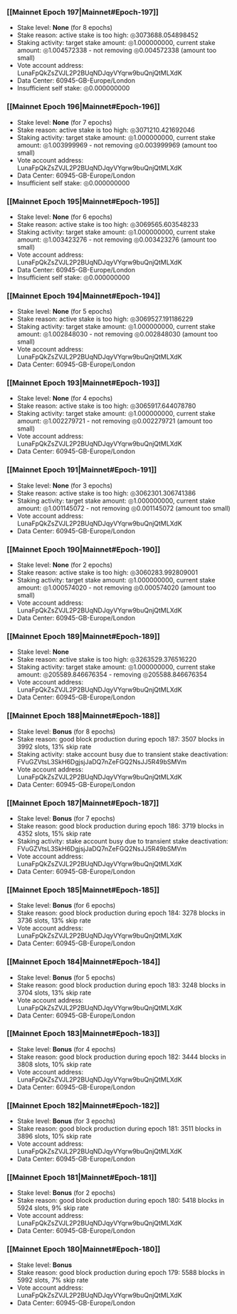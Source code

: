 ### [[Mainnet Epoch 197|Mainnet#Epoch-197]]
* Stake level: **None** (for 8 epochs)
* Stake reason: active stake is too high: ◎3073688.054898452
* Staking activity: target stake amount: ◎1.000000000, current stake amount: ◎1.004572338 - not removing ◎0.004572338 (amount too small)
* Vote account address: LunaFpQkZsZVJL2P2BUqNDJqyVYqrw9buQnjQtMLXdK
* Data Center: 60945-GB-Europe/London
* Insufficient self stake: ◎0.000000000
### [[Mainnet Epoch 196|Mainnet#Epoch-196]]
* Stake level: **None** (for 7 epochs)
* Stake reason: active stake is too high: ◎3071210.421692046
* Staking activity: target stake amount: ◎1.000000000, current stake amount: ◎1.003999969 - not removing ◎0.003999969 (amount too small)
* Vote account address: LunaFpQkZsZVJL2P2BUqNDJqyVYqrw9buQnjQtMLXdK
* Data Center: 60945-GB-Europe/London
* Insufficient self stake: ◎0.000000000
### [[Mainnet Epoch 195|Mainnet#Epoch-195]]
* Stake level: **None** (for 6 epochs)
* Stake reason: active stake is too high: ◎3069565.603548233
* Staking activity: target stake amount: ◎1.000000000, current stake amount: ◎1.003423276 - not removing ◎0.003423276 (amount too small)
* Vote account address: LunaFpQkZsZVJL2P2BUqNDJqyVYqrw9buQnjQtMLXdK
* Data Center: 60945-GB-Europe/London
* Insufficient self stake: ◎0.000000000
### [[Mainnet Epoch 194|Mainnet#Epoch-194]]
* Stake level: **None** (for 5 epochs)
* Stake reason: active stake is too high: ◎3069527.191186229
* Staking activity: target stake amount: ◎1.000000000, current stake amount: ◎1.002848030 - not removing ◎0.002848030 (amount too small)
* Vote account address: LunaFpQkZsZVJL2P2BUqNDJqyVYqrw9buQnjQtMLXdK
* Data Center: 60945-GB-Europe/London
### [[Mainnet Epoch 193|Mainnet#Epoch-193]]
* Stake level: **None** (for 4 epochs)
* Stake reason: active stake is too high: ◎3065917.644078780
* Staking activity: target stake amount: ◎1.000000000, current stake amount: ◎1.002279721 - not removing ◎0.002279721 (amount too small)
* Vote account address: LunaFpQkZsZVJL2P2BUqNDJqyVYqrw9buQnjQtMLXdK
* Data Center: 60945-GB-Europe/London
### [[Mainnet Epoch 191|Mainnet#Epoch-191]]
* Stake level: **None** (for 3 epochs)
* Stake reason: active stake is too high: ◎3062301.306741386
* Staking activity: target stake amount: ◎1.000000000, current stake amount: ◎1.001145072 - not removing ◎0.001145072 (amount too small)
* Vote account address: LunaFpQkZsZVJL2P2BUqNDJqyVYqrw9buQnjQtMLXdK
* Data Center: 60945-GB-Europe/London
### [[Mainnet Epoch 190|Mainnet#Epoch-190]]
* Stake level: **None** (for 2 epochs)
* Stake reason: active stake is too high: ◎3060283.992809001
* Staking activity: target stake amount: ◎1.000000000, current stake amount: ◎1.000574020 - not removing ◎0.000574020 (amount too small)
* Vote account address: LunaFpQkZsZVJL2P2BUqNDJqyVYqrw9buQnjQtMLXdK
* Data Center: 60945-GB-Europe/London
### [[Mainnet Epoch 189|Mainnet#Epoch-189]]
* Stake level: **None**
* Stake reason: active stake is too high: ◎3263529.376516220
* Staking activity: target stake amount: ◎1.000000000, current stake amount: ◎205589.846676354 - removing ◎205588.846676354
* Vote account address: LunaFpQkZsZVJL2P2BUqNDJqyVYqrw9buQnjQtMLXdK
* Data Center: 60945-GB-Europe/London
### [[Mainnet Epoch 188|Mainnet#Epoch-188]]
* Stake level: **Bonus** (for 8 epochs)
* Stake reason: good block production during epoch 187: 3507 blocks in 3992 slots, 13% skip rate
* Staking activity: stake account busy due to transient stake deactivation: FVuGZVtsL3SkH6DgjsjJaDQ7nZeFGQ2NsJJ5R49bSMVm
* Vote account address: LunaFpQkZsZVJL2P2BUqNDJqyVYqrw9buQnjQtMLXdK
* Data Center: 60945-GB-Europe/London
### [[Mainnet Epoch 187|Mainnet#Epoch-187]]
* Stake level: **Bonus** (for 7 epochs)
* Stake reason: good block production during epoch 186: 3719 blocks in 4352 slots, 15% skip rate
* Staking activity: stake account busy due to transient stake deactivation: FVuGZVtsL3SkH6DgjsjJaDQ7nZeFGQ2NsJJ5R49bSMVm
* Vote account address: LunaFpQkZsZVJL2P2BUqNDJqyVYqrw9buQnjQtMLXdK
* Data Center: 60945-GB-Europe/London
### [[Mainnet Epoch 185|Mainnet#Epoch-185]]
* Stake level: **Bonus** (for 6 epochs)
* Stake reason: good block production during epoch 184: 3278 blocks in 3736 slots, 13% skip rate
* Vote account address: LunaFpQkZsZVJL2P2BUqNDJqyVYqrw9buQnjQtMLXdK
* Data Center: 60945-GB-Europe/London
### [[Mainnet Epoch 184|Mainnet#Epoch-184]]
* Stake level: **Bonus** (for 5 epochs)
* Stake reason: good block production during epoch 183: 3248 blocks in 3704 slots, 13% skip rate
* Vote account address: LunaFpQkZsZVJL2P2BUqNDJqyVYqrw9buQnjQtMLXdK
* Data Center: 60945-GB-Europe/London
### [[Mainnet Epoch 183|Mainnet#Epoch-183]]
* Stake level: **Bonus** (for 4 epochs)
* Stake reason: good block production during epoch 182: 3444 blocks in 3808 slots, 10% skip rate
* Vote account address: LunaFpQkZsZVJL2P2BUqNDJqyVYqrw9buQnjQtMLXdK
* Data Center: 60945-GB-Europe/London
### [[Mainnet Epoch 182|Mainnet#Epoch-182]]
* Stake level: **Bonus** (for 3 epochs)
* Stake reason: good block production during epoch 181: 3511 blocks in 3896 slots, 10% skip rate
* Vote account address: LunaFpQkZsZVJL2P2BUqNDJqyVYqrw9buQnjQtMLXdK
* Data Center: 60945-GB-Europe/London
### [[Mainnet Epoch 181|Mainnet#Epoch-181]]
* Stake level: **Bonus** (for 2 epochs)
* Stake reason: good block production during epoch 180: 5418 blocks in 5924 slots, 9% skip rate
* Vote account address: LunaFpQkZsZVJL2P2BUqNDJqyVYqrw9buQnjQtMLXdK
* Data Center: 60945-GB-Europe/London
### [[Mainnet Epoch 180|Mainnet#Epoch-180]]
* Stake level: **Bonus**
* Stake reason: good block production during epoch 179: 5588 blocks in 5992 slots, 7% skip rate
* Vote account address: LunaFpQkZsZVJL2P2BUqNDJqyVYqrw9buQnjQtMLXdK
* Data Center: 60945-GB-Europe/London